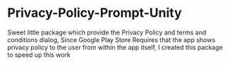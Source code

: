 # Privacy-Policy-Prompt-Unity
Sweet little package which provide the Privacy Policy and terms and conditions dialog, Since Google Play Store Requires that the app shows privacy policy to the user from within the app itself, I created this package to speed up this work
